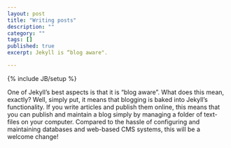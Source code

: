 ```yaml
---
layout: post
title: "Writing posts"
description: ""
category: ""
tags: []
published: true
excerpt: Jekyll is “blog aware".

---
```

{% include JB/setup %}

One of Jekyll’s best aspects is that it is “blog aware”. What does this mean, exactly? Well, simply put, it means that blogging is baked into Jekyll’s functionality. If you write articles and publish them online, this means that you can publish and maintain a blog simply by managing a folder of text-files on your computer. Compared to the hassle of configuring and maintaining databases and web-based CMS systems, this will be a welcome change!
